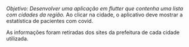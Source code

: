 *Objetivo: Desenvolver uma aplicação em flutter que contenha uma lista com cidades da região.*
Ao clicar na cidade, o aplicativo deve mostrar a estatística de pacientes com covid.

<p>As informações foram retiradas dos sites da prefeitura de cada cidade utilizada.</p>